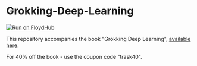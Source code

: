 # Grokking-Deep-Learning
[![Run on FloydHub](https://static.floydhub.com/button/button-small.svg)](https://floydhub.com/run)

This repository accompanies the book "Grokking Deep Learning", [available here](https://manning.com/books/grokking-deep-learning?a_aid=grokkingdl&a_bid=32715258 "Grokking Deep Learning").

For 40% off the book - use the coupon code "trask40".

